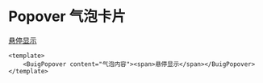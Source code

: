 # Popover 气泡卡片

<ClientOnly>
  <BuigPopover content="气泡内容"><span style="text-decoration:underline; cursor:pointer">悬停显示</span></BuigPopover>
</ClientOnly>

```vue
<template>
    <BuigPopover content="气泡内容"><span>悬停显示</span></BuigPopover>
</template>
```
